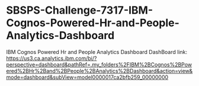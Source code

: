 # SBSPS-Challenge-7317-IBM-Cognos-Powered-Hr-and-People-Analytics-Dashboard
IBM Cognos Powered Hr and People Analytics Dashboard
DashBoard link:
https://us3.ca.analytics.ibm.com/bi/?perspective=dashboard&pathRef=.my_folders%2FIBM%2BCognos%2BPowered%2BHr%2Band%2BPeople%2BAnalytics%2BDashboard&action=view&mode=dashboard&subView=model0000017ca2bfb259_00000000
